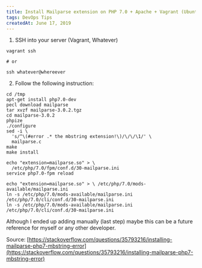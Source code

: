 ```yaml
---
title: Install Mailparse extension on PHP 7.0 + Apache + Vagrant (Ubuntu)
tags: DevOps Tips
createdAt: June 17, 2019
---
```


1. SSH into your server (Vagrant, Whatever)

```shell
vagrant ssh

# or

ssh whatever@whereever
```

2. Follow the following instruction:

```shell
cd /tmp
apt-get install php7.0-dev
pecl download mailparse
tar xvzf mailparse-3.0.2.tgz
cd mailparse-3.0.2
phpize
./configure
sed -i \
  's/^\(#error .* the mbstring extension!\)/\/\/\1/' \
  mailparse.c
make
make install
```

```shell
echo "extension=mailparse.so" > \
  /etc/php/7.0/fpm/conf.d/30-mailparse.ini
service php7.0-fpm reload
```

```shell
echo "extension=mailparse.so" > \ /etc/php/7.0/mods-available/mailparse.ini
ln -s /etc/php/7.0/mods-available/mailparse.ini /etc/php/7.0/cli/conf.d/30-mailparse.ini
ln -s /etc/php/7.0/mods-available/mailparse.ini /etc/php/7.0/cli/conf.d/30-mailparse.ini
```

Although I ended up adding manually (last step) maybe this can be a future reference for myself or any other developer.

Source: [https://stackoverflow.com/questions/35793216/installing-mailparse-php7-mbstring-error](https://stackoverflow.com/questions/35793216/installing-mailparse-php7-mbstring-error)
